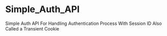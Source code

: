 # Simple_Auth_API
Simple Auth API  For Handling Authentication Process With Session ID Also Called a Transient Cookie
